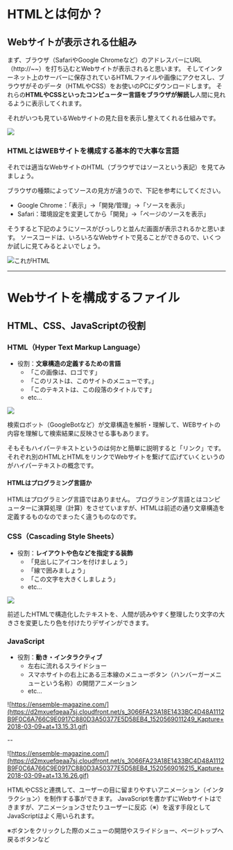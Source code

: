 # HTMLとは何か？


## Webサイトが表示される仕組み


まず、ブラウザ（SafariやGoogle Chromeなど）のアドレスバーにURL（http://~~）を打ち込むとWebサイトが表示されると思います。
そしてインターネット上のサーバーに保存されているHTMLファイルや画像にアクセスし、ブラウザがそのデータ（HTMLやCSS）をお使いのPCにダウンロードします。
それらの**HTMLやCSSといったコンピューター言語をブラウザが解読し**人間に見れるように表示してくれます。

それがいつも見ているWebサイトの見た目を表示し整えてくれる仕組みです。



![](https://d2mxuefqeaa7sj.cloudfront.net/s_6DC39C02081D2F0F89C1BB40AC805C4C3DCC6DA94D1CE0AB6A7FB3CF3041E463_1522747664688_1-1+Web.png)


### HTMLとはWEBサイトを構成する基本的で大事な言語

それでは適当なWebサイトのHTML（ブラウザではソースという表記）を見てみましょう。

ブラウザの種類によってソースの見方が違うので、下記を参考にしてください。

* Google Chrome：「表示」→「開発/管理」→「ソースを表示」
* Safari：環境設定を変更してから「開発」→「ページのソースを表示」

そうすると下記のようにソースがびっしりと並んだ画面が表示されるかと思います。
ソースコードは、いろいろなWebサイトで見ることができるので、いくつか試しに見てみるとよいでしょう。

![これがHTML](https://d2mxuefqeaa7sj.cloudfront.net/s_6DC39C02081D2F0F89C1BB40AC805C4C3DCC6DA94D1CE0AB6A7FB3CF3041E463_1522744335111_+2018-04-03+17.32.00.png)


----------
# Webサイトを構成するファイル
## HTML、CSS、JavaScriptの役割


### HTML（Hyper Text Markup Language）


- 役割：**文章構造の定義するための言語**
    - 「この画像は、ロゴです」
    - 「このリストは、このサイトのメニューです。」
    - 「このテキストは、この段落のタイトルです」
    - etc…


![](https://d2mxuefqeaa7sj.cloudfront.net/s_3066FA23A18E1433BC4D48A1112B9F0C6A766C9E0917C880D3A50377E5D58EB4_1520566501261_HTML.png)


検索ロボット（GoogleBotなど）が文章構造を解析・理解して、WEBサイトの内容を理解して検索結果に反映させる事もあります。

そもそもハイパーテキストというのは何かと簡単に説明すると「リンク」です。
それぞれ別のHTMLとHTMLをリンクでWebサイトを繋げて広げていくというのがハイパーテキストの概念です。

#### HTMLはプログラミング言語か

HTMLはプログラミング言語ではありません。
プログラミング言語とはコンピューターに演算処理（計算）をさせていますが、HTMLは前述の通り文章構造を定義するものなのでまったく違うものなのです。




### CSS（Cascading Style Sheets）


- 役割：**レイアウトや色などを指定する装飾**
    - 「見出しにアイコンを付けましょう」
    - 「線で囲みましょう」
    - 「この文字を大きくしましょう」
    - etc…


![](https://d2mxuefqeaa7sj.cloudfront.net/s_3066FA23A18E1433BC4D48A1112B9F0C6A766C9E0917C880D3A50377E5D58EB4_1520567145555_CSS.png)


前述したHTMLで構造化したテキストを、人間が読みやすく整理したり文字の大きさを変更したり色を付けたりデザインができます。




### JavaScript


- 役割：**動き・インタラクティブ**
    - 左右に流れるスライドショー
    - スマホサイトの右上にある三本線のメニューボタン（ハンバーガーメニューという名称）の開閉アニメーション
    - etc…


![https://ensemble-magazine.com/](https://d2mxuefqeaa7sj.cloudfront.net/s_3066FA23A18E1433BC4D48A1112B9F0C6A766C9E0917C880D3A50377E5D58EB4_1520569011249_Kapture+2018-03-09+at+13.15.31.gif)

--

![https://ensemble-magazine.com/](https://d2mxuefqeaa7sj.cloudfront.net/s_3066FA23A18E1433BC4D48A1112B9F0C6A766C9E0917C880D3A50377E5D58EB4_1520569016215_Kapture+2018-03-09+at+13.16.26.gif)


HTMLやCSSと連携して、ユーザーの目に留まりやすいアニメーション（インタラクション）を制作する事ができます。
JavaScriptを書かずにWebサイトはできますが、アニメーションさせたりユーザーに反応（※）を返す手段としてJavaScriptはよく用いられます。

※ボタンをクリックした際のメニューの開閉やスライドショー、ページトップへ戻るボタンなど